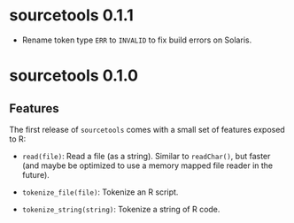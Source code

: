 # sourcetools 0.1.1

- Rename token type `ERR` to `INVALID` to fix build errors
  on Solaris.

# sourcetools 0.1.0

## Features

The first release of `sourcetools` comes with a small set
of features exposed to R:

- `read(file)`: Read a file (as a string). Similar to
  `readChar()`, but faster (and maybe be optimized to
  use a memory mapped file reader in the future).

- `tokenize_file(file)`: Tokenize an R script.

- `tokenize_string(string)`: Tokenize a string of R code.
